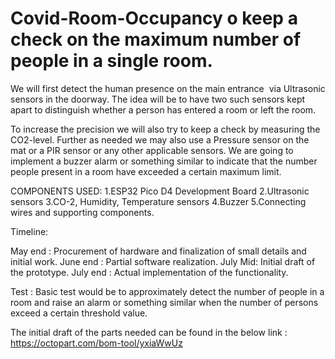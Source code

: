 # Covid-Room-Occupancy o keep a check on the maximum number of people in a single room.
We will first detect the human presence on the main entrance  via Ultrasonic sensors in the doorway.
The idea will be to have two such sensors kept apart to distinguish whether a person has entered a room or left the room.

To increase the precision we will also try to keep a check by measuring the CO2-level.
Further as needed we may also use a Pressure sensor on the mat or a PIR sensor or any other applicable sensors. We are going to implement a buzzer alarm or something similar to indicate that the number people present in a room have exceeded a certain maximum limit.

COMPONENTS USED:
1.ESP32 Pico D4 Development Board
2.Ultrasonic sensors
3.CO-2, Humidity, Temperature sensors
4.Buzzer
5.Connecting wires and supporting components.

Timeline:

May end : Procurement of hardware and finalization of small details and initial work.
June end : Partial software realization.
July Mid: Initial draft of the prototype.
July end : Actual implementation of the functionality.

Test :
Basic test would be to approximately detect the number of people in a room and raise an alarm or
something similar when the number of persons exceed a certain threshold value.

The initial draft of the parts needed can be found in the below link :
https://octopart.com/bom-tool/yxiaWwUz
